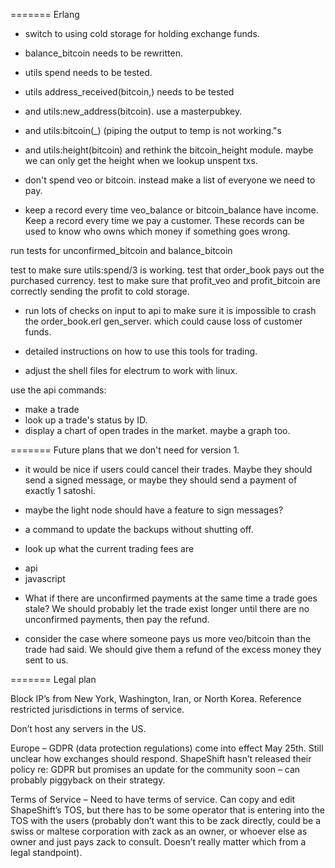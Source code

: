 ======= Erlang


* switch to using cold storage for holding exchange funds.
- balance_bitcoin needs to be rewritten.
- utils spend needs to be tested.
- utils address_received(bitcoin,) needs to be tested
- and utils:new_address(bitcoin). use a masterpubkey.
- and utils:bitcoin(_) (piping the output to temp is not working."s
- and utils:height(bitcoin) and rethink the bitcoin_height module. maybe we can only get the height when we lookup unspent txs.

- don't spend veo or bitcoin. instead make a list of everyone we need to pay.

* keep a record every time veo_balance or bitcoin_balance have income. Keep a record every time we pay a customer. These records can be used to know who owns which money if something goes wrong.

run tests for unconfirmed_bitcoin and balance_bitcoin

test to make sure utils:spend/3 is working.
test that order_book pays out the purchased currency.
test to make sure that profit_veo and profit_bitcoin are correctly sending the profit to cold storage.

* run lots of checks on input to api to make sure it is impossible to crash the order_book.erl gen_server. which could cause loss of customer funds.

* detailed instructions on how to use this tools for trading.

* adjust the shell files for electrum to work with linux.

use the api commands:
* make a trade
* look up a trade's status by ID.
* display a chart of open trades in the market. maybe a graph too.



======= Future plans that we don't need for version 1.

* it would be nice if users could cancel their trades. Maybe they should send a signed message, or maybe they should send a payment of exactly 1 satoshi.
- maybe the light node should have a feature to sign messages?

* a command to update the backups without shutting off.

* look up what the current trading fees are
- api
- javascript


* What if there are unconfirmed payments at the same time a trade goes stale? We should probably let the trade exist longer until there are no unconfirmed payments, then pay the refund.

* consider the case where someone pays us more veo/bitcoin than the trade had said. We should give them a refund of the excess money they sent to us.


======= Legal plan

Block IP’s from New York, Washington, Iran, or North Korea.  Reference restricted jurisdictions in terms of service.

Don’t host any servers in the US.

Europe – GDPR (data protection regulations) come into effect May 25th. Still unclear how exchanges should respond.  ShapeShift hasn’t released their policy re: GDPR but promises an update for the community soon – can probably piggyback on their strategy.

Terms of Service – Need to have terms of service.  Can copy and edit ShapeShift’s TOS, but there has to be some operator that is entering into the TOS with the users (probably don’t want this to be zack directly, could be a swiss or maltese corporation with zack as an owner, or whoever else as owner and just pays zack to consult.  Doesn’t really matter which from a legal standpoint).